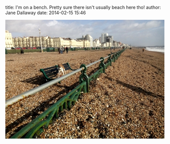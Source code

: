 
title: I'm on a bench. Pretty sure there isn't usually beach here tho!
author: Jane Dallaway
date: 2014-02-15 15:46

<div><a href="/media/tp_IMG_20140215_134951.jpg"><img src="/media/tp_thumb_IMG_20140215_134951.jpg" width="500" height="375"/></a></div>


  
      
